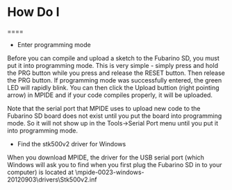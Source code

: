 # How Do I
====
* Enter programming mode

Before you can compile and upload a sketch to the Fubarino SD, you must put it into programming mode. This is very simple - simply press and hold the PRG button while you press and release the RESET button. Then release the PRG button. If programming mode was successfully entered, the green LED will rapidly blink. You can then click the Upload buttion (right pointing arrow) in MPIDE and if your code compiles properly, it will be uploaded.

Note that the serial port that MPIDE uses to upload new code to the Fubarino SD board does not exist until you put the board into programming mode. So it will not show up in the Tools->Serial Port menu until you put it into programming mode.

* Find the stk500v2 driver for Windows

When you download MPIDE, the driver for the USB serial port (which Windows will ask you to find when you first plug the Fubarino SD in to your computer) is located at \mpide-0023-windows-20120903\drivers\Stk500v2.inf
